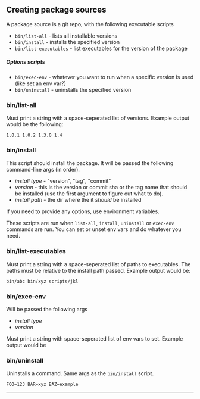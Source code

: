 ## Creating package sources

A package source is a git repo, with the following executable scripts

* `bin/list-all` - lists all installable versions
* `bin/install` - installs the specified version
* `bin/list-executables` - list executables for the version of the package

##### Options scripts

* `bin/exec-env` - whatever you want to run when a specific version is used (like set an env var?)
* `bin/uninstall` - uninstalls the specified version

### bin/list-all

Must print a string with a space-seperated list of versions. Example output would be the following:

```
1.0.1 1.0.2 1.3.0 1.4
```

### bin/install

This script should install the package. It will be passed the following command-line args (in order).

* *install type* - "version", "tag", "commit"
* *version* - this is the version or commit sha or the tag name that should be installed (use the first argument to figure out what to do).
* *install path* - the dir where the it *should* be installed

If you need to provide any options, use environment variables.

These scripts are run when `list-all`, `install`, `uninstall` or `exec-env` commands are run. You can set or unset env vars and do whatever you need.

### bin/list-executables

Must print a string with a space-seperated list of paths to executables. The paths must be relative to the install path passed. Example output would be:

```
bin/abc bin/xyz scripts/jkl
```

### bin/exec-env

Will be passed the following args

* *install type*
* *version*

Must print a string with space-seperated list of env vars to set. Example output would be

### bin/uninstall

Uninstalls a command. Same args as the `bin/install` script.

```
FOO=123 BAR=xyz BAZ=example
```

-------------
